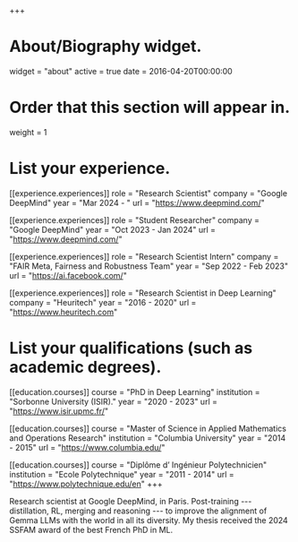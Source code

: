 +++
# About/Biography widget.
widget = "about"
active = true
date = 2016-04-20T00:00:00

# Order that this section will appear in.
weight = 1

# List your experience.
[[experience.experiences]]
  role = "Research Scientist"
  company = "Google DeepMind"
  year = "Mar 2024 - "
  url = "https://www.deepmind.com/"

[[experience.experiences]]
  role = "Student Researcher"
  company = "Google DeepMind"
  year = "Oct 2023 - Jan 2024"
  url = "https://www.deepmind.com/"

[[experience.experiences]]
  role = "Research Scientist Intern"
  company = "FAIR Meta, Fairness and Robustness Team"
  year = "Sep 2022 - Feb 2023"
  url = "https://ai.facebook.com/"

[[experience.experiences]]
  role = "Research Scientist in Deep Learning"
  company = "Heuritech"
  year = "2016 - 2020"
  url = "https://www.heuritech.com"

# List your qualifications (such as academic degrees).
[[education.courses]]
  course = "PhD in Deep Learning"
  institution = "Sorbonne University (ISIR)."
  year = "2020 - 2023"
  url = "https://www.isir.upmc.fr/"

[[education.courses]]
  course = "Master of Science in Applied Mathematics and Operations Research"
  institution = "Columbia University"
  year = "2014 - 2015"
  url = "https://www.columbia.edu/"

[[education.courses]]
  course = "Diplôme d’ Ingénieur Polytechnicien"
  institution = "Ecole Polytechnique"
  year = "2011 - 2014"
  url = "https://www.polytechnique.edu/en"
+++

Research scientist at Google DeepMind, in Paris.
Post-training --- distillation, RL, merging and reasoning --- to improve the alignment of Gemma LLMs with the world in all its diversity.
My thesis received the 2024 SSFAM award of the best French PhD in ML.
